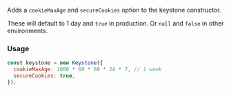 Adds a `cookieMaxAge` and `secureCookies` option to the keystone constructor. 

These will default to 1 day and `true` in production. Or `null` and `false` in other environments.

### Usage 
```javascript
const keystone = new Keystone({
  cookieMaxAge: 1000 * 60 * 60 * 24 * 7, // 1 week 
  secureCookies: true,
});
```